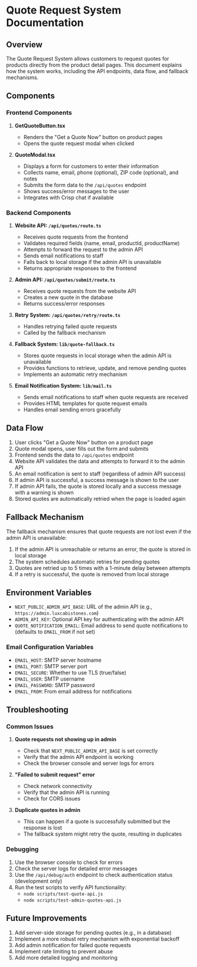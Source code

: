 # Quote Request System Documentation

## Overview

The Quote Request System allows customers to request quotes for products directly from the product detail pages. This document explains how the system works, including the API endpoints, data flow, and fallback mechanisms.

## Components

### Frontend Components

1. **GetQuoteButton.tsx**
   - Renders the "Get a Quote Now" button on product pages
   - Opens the quote request modal when clicked

2. **QuoteModal.tsx**
   - Displays a form for customers to enter their information
   - Collects name, email, phone (optional), ZIP code (optional), and notes
   - Submits the form data to the `/api/quotes` endpoint
   - Shows success/error messages to the user
   - Integrates with Crisp chat if available

### Backend Components

1. **Website API: `/api/quotes/route.ts`**
   - Receives quote requests from the frontend
   - Validates required fields (name, email, productId, productName)
   - Attempts to forward the request to the admin API
   - Sends email notifications to staff
   - Falls back to local storage if the admin API is unavailable
   - Returns appropriate responses to the frontend

2. **Admin API: `/api/quotes/submit/route.ts`**
   - Receives quote requests from the website API
   - Creates a new quote in the database
   - Returns success/error responses

3. **Retry System: `/api/quotes/retry/route.ts`**
   - Handles retrying failed quote requests
   - Called by the fallback mechanism

4. **Fallback System: `lib/quote-fallback.ts`**
   - Stores quote requests in local storage when the admin API is unavailable
   - Provides functions to retrieve, update, and remove pending quotes
   - Implements an automatic retry mechanism

5. **Email Notification System: `lib/mail.ts`**
   - Sends email notifications to staff when quote requests are received
   - Provides HTML templates for quote request emails
   - Handles email sending errors gracefully

## Data Flow

1. User clicks "Get a Quote Now" button on a product page
2. Quote modal opens, user fills out the form and submits
3. Frontend sends the data to `/api/quotes` endpoint
4. Website API validates the data and attempts to forward it to the admin API
5. An email notification is sent to staff (regardless of admin API success)
6. If admin API is successful, a success message is shown to the user
7. If admin API fails, the quote is stored locally and a success message with a warning is shown
8. Stored quotes are automatically retried when the page is loaded again

## Fallback Mechanism

The fallback mechanism ensures that quote requests are not lost even if the admin API is unavailable:

1. If the admin API is unreachable or returns an error, the quote is stored in local storage
2. The system schedules automatic retries for pending quotes
3. Quotes are retried up to 5 times with a 1-minute delay between attempts
4. If a retry is successful, the quote is removed from local storage

## Environment Variables

- `NEXT_PUBLIC_ADMIN_API_BASE`: URL of the admin API (e.g., `https://admin.luxcabistones.com`)
- `ADMIN_API_KEY`: Optional API key for authenticating with the admin API
- `QUOTE_NOTIFICATION_EMAIL`: Email address to send quote notifications to (defaults to `EMAIL_FROM` if not set)

### Email Configuration Variables

- `EMAIL_HOST`: SMTP server hostname
- `EMAIL_PORT`: SMTP server port
- `EMAIL_SECURE`: Whether to use TLS (true/false)
- `EMAIL_USER`: SMTP username
- `EMAIL_PASSWORD`: SMTP password
- `EMAIL_FROM`: From email address for notifications

## Troubleshooting

### Common Issues

1. **Quote requests not showing up in admin**
   - Check that `NEXT_PUBLIC_ADMIN_API_BASE` is set correctly
   - Verify that the admin API endpoint is working
   - Check the browser console and server logs for errors

2. **"Failed to submit request" error**
   - Check network connectivity
   - Verify that the admin API is running
   - Check for CORS issues

3. **Duplicate quotes in admin**
   - This can happen if a quote is successfully submitted but the response is lost
   - The fallback system might retry the quote, resulting in duplicates

### Debugging

1. Use the browser console to check for errors
2. Check the server logs for detailed error messages
3. Use the `/api/debug/auth` endpoint to check authentication status (development only)
4. Run the test scripts to verify API functionality:
   - `node scripts/test-quote-api.js`
   - `node scripts/test-admin-quotes-api.js`

## Future Improvements

1. Add server-side storage for pending quotes (e.g., in a database)
2. Implement a more robust retry mechanism with exponential backoff
3. Add admin notification for failed quote requests
4. Implement rate limiting to prevent abuse
5. Add more detailed logging and monitoring
